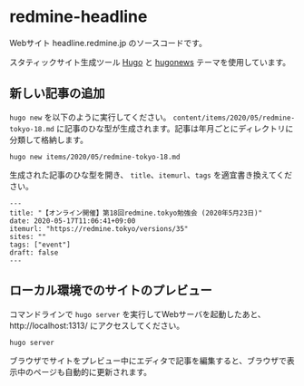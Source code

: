 # redmine-headline

Webサイト headline.redmine.jp のソースコードです。

スタティックサイト生成ツール [Hugo](https://gohugo.io/) と [hugonews](https://themes.gohugo.io/hugonews/) テーマを使用しています。


## 新しい記事の追加

`hugo new` を以下のように実行してください。 `content/items/2020/05/redmine-tokyo-18.md` に記事のひな型が生成されます。記事は年月ごとにディレクトリに分類して格納します。

```
hugo new items/2020/05/redmine-tokyo-18.md
```

生成された記事のひな型を開き、 `title`、`itemurl`、`tags` を適宜書き換えてください。

```
---
title: "【オンライン開催】第18回redmine.tokyo勉強会 (2020年5月23日)"
date: 2020-05-17T11:06:41+09:00
itemurl: "https://redmine.tokyo/versions/35"
sites: ""
tags: ["event"]
draft: false
---

```

## ローカル環境でのサイトのプレビュー

コマンドラインで `hugo server` を実行してWebサーバを起動したあと、 http://localhost:1313/ にアクセスしてください。

```
hugo server
```

ブラウザでサイトをプレビュー中にエディタで記事を編集すると、ブラウザで表示中のページも自動的に更新されます。
